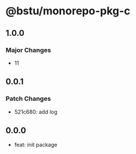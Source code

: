 # @bstu/monorepo-pkg-c

## 1.0.0

### Major Changes

- 11

## 0.0.1

### Patch Changes

- 521c680: add log

## 0.0.0

- feat: init package
